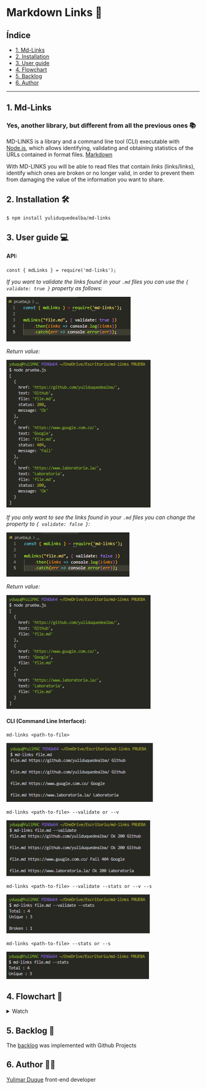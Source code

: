 # Markdown Links 🔗

## Índice

* [1. Md-Links](#1-md-links)
* [2. Installation](#2-installation)
* [3. User guide](#3-user-guide)
* [4. Flowchart](#4-flowchart)
* [5. Backlog](#5-backlog)
* [6. Author](#6-author)

***

## 1. Md-Links

### Yes, another library, but different from all the previous ones 📚

MD-LINKS is a library and a command line tool (CLI) executable with [Node.js](https://nodejs.org/), which allows identifying, validating and obtaining statistics of the URLs contained in format files. [Markdown](https://en.wikipedia.org/wiki/Markdown)

With MD-LINKS you will be able to read files that contain _links_ (links/links), identify which ones are broken or no longer valid, in order to prevent them from damaging the value of the information you want to share.

## 2. Installation 🛠

`$ npm install yuliduquedealba/md-links`

## 3. User guide 💻

#### API:

`const { mdLinks } = require('md-links');`

*If you want to validate the links found in your `.md` files you can use the `{ validate: true }` property as follows:*

![api](./img/api-v-true.png)

*Return value:*

![validate true cli](./img/api-v-true-cli.png)


*If you only want to see the links found in your `.md` files you can change the property to `{ validate: false }`:*

![api](./img/api-v-false.png)

*Return value:*

![validate false cli](./img/api-v-false-cli.png)


#### CLI (Command Line Interface):

`md-links <path-to-file>`

![Object with links](./img/mdLinks-route.png)

`md-links <path-to-file> --validate or --v`

![Option --validate](./img/mdLinks-route-v.png)

`md-links <path-to-file> --validate --stats or --v --s`

![Option --validate and --stats](./img/mdLinks-route-v-s.png)

`md-links <path-to-file> --stats or --s`

![Option --stats](./img/mdLinks-route-s.png)


## 4. Flowchart 🔁

  <details><summary>Watch</summary><p>

![Flowchart](./img/Diagrama%20de%20flujo.png)
  
</p></details>

## 5. Backlog 📝

The [backlog](https://github.com/yuliduquedealba/md-links/projects/1) was implemented with Github Projects

## 6. Author 👩‍💻

[Yulimar Duque](https://www.linkedin.com/in/yulimarduque/) front-end developer